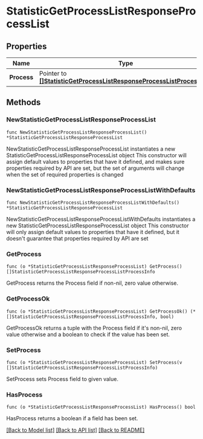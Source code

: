 # StatisticGetProcessListResponseProcessList

## Properties

Name | Type | Description | Notes
------------ | ------------- | ------------- | -------------
**Process** | Pointer to [**[]StatisticGetProcessListResponseProcessListProcessInfo**](StatisticGetProcessListResponseProcessListProcessInfo.md) |  | [optional] 

## Methods

### NewStatisticGetProcessListResponseProcessList

`func NewStatisticGetProcessListResponseProcessList() *StatisticGetProcessListResponseProcessList`

NewStatisticGetProcessListResponseProcessList instantiates a new StatisticGetProcessListResponseProcessList object
This constructor will assign default values to properties that have it defined,
and makes sure properties required by API are set, but the set of arguments
will change when the set of required properties is changed

### NewStatisticGetProcessListResponseProcessListWithDefaults

`func NewStatisticGetProcessListResponseProcessListWithDefaults() *StatisticGetProcessListResponseProcessList`

NewStatisticGetProcessListResponseProcessListWithDefaults instantiates a new StatisticGetProcessListResponseProcessList object
This constructor will only assign default values to properties that have it defined,
but it doesn't guarantee that properties required by API are set

### GetProcess

`func (o *StatisticGetProcessListResponseProcessList) GetProcess() []StatisticGetProcessListResponseProcessListProcessInfo`

GetProcess returns the Process field if non-nil, zero value otherwise.

### GetProcessOk

`func (o *StatisticGetProcessListResponseProcessList) GetProcessOk() (*[]StatisticGetProcessListResponseProcessListProcessInfo, bool)`

GetProcessOk returns a tuple with the Process field if it's non-nil, zero value otherwise
and a boolean to check if the value has been set.

### SetProcess

`func (o *StatisticGetProcessListResponseProcessList) SetProcess(v []StatisticGetProcessListResponseProcessListProcessInfo)`

SetProcess sets Process field to given value.

### HasProcess

`func (o *StatisticGetProcessListResponseProcessList) HasProcess() bool`

HasProcess returns a boolean if a field has been set.


[[Back to Model list]](../README.md#documentation-for-models) [[Back to API list]](../README.md#documentation-for-api-endpoints) [[Back to README]](../README.md)


